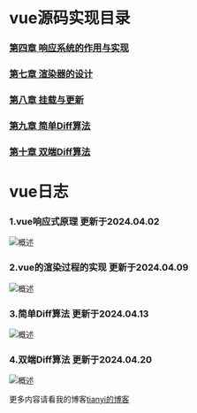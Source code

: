 # vue源码实现目录
### [第四章 响应系统的作用与实现](https://github.com/ztygod/tianyi-myVue/blob/main/vue%E5%93%8D%E5%BA%94%E5%BC%8F%E5%8E%9F%E7%90%86/%E7%AC%AC%E5%9B%9B%E7%AB%A0%20%E5%93%8D%E5%BA%94%E7%B3%BB%E7%BB%9F%E7%9A%84%E4%BD%9C%E7%94%A8%E4%B8%8E%E5%AE%9E%E7%8E%B0.md)

### [第七章 渲染器的设计](https://github.com/ztygod/tianyi-myVue/blob/main/vue%E6%B8%B2%E6%9F%93%E5%AE%9E%E7%8E%B0/%E7%AC%AC%E4%B8%83%E7%AB%A0%20%E6%B8%B2%E6%9F%93%E5%99%A8%E7%9A%84%E8%AE%BE%E8%AE%A1.md)

### [第八章 挂载与更新](https://github.com/ztygod/tianyi-myVue/blob/main/vue%E6%B8%B2%E6%9F%93%E5%AE%9E%E7%8E%B0/%E7%AC%AC%E5%85%AB%E7%AB%A0%20%E6%8C%82%E8%BD%BD%E4%B8%8E%E6%9B%B4%E6%96%B0.md)

### [第九章 简单Diff算法](https://github.com/ztygod/tianyi-myVue/blob/main/vue%E7%AE%80%E5%8D%95Diff%E7%AE%97%E6%B3%95/%E7%AC%AC%E4%B9%9D%E7%AB%A0%20%E7%AE%80%E5%8D%95Diff%E7%AE%97%E6%B3%95.md)

### [第十章 双端Diff算法](https://github.com/ztygod/tianyi-myVue/blob/main/vue%E5%8F%8C%E7%AB%AFDiff%E7%AE%97%E6%B3%95/%E7%AC%AC%E5%8D%81%E7%AB%A0%20%E5%8F%8C%E7%AB%AFDiff%E7%AE%97%E6%B3%95.md)


# vue日志
### 1.vue响应式原理 更新于2024.04.02
![概述](https://github.com/ztygod/tianyi-myvue/assets/142967939/3fc9d048-1b12-40dd-b1b5-87d6494ea88d)
### 2.vue的渲染过程的实现 更新于2024.04.09
![概述](https://github.com/ztygod/tianyi-myvue/assets/142967939/b7454baf-4251-450c-9292-600e3a52c963)
### 3.简单Diff算法 更新于2024.04.13
![概述](https://github.com/ztygod/tianyi-myvue/assets/142967939/1bf5dca9-f6c8-4066-8f24-2302497b37bc)
### 4.双端Diff算法 更新于2024.04.20
![概述](https://github.com/ztygod/tianyi-myvue/assets/142967939/d21d83f4-1638-49d0-b5d1-86d2a56cdcbc)

更多内容请看我的博客[tianyi的博客](https://www.yuque.com/yuqueyonghupohswj/viohis)

